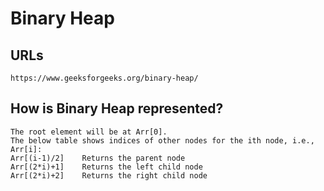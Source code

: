 Binary Heap
===========

## URLs

	https://www.geeksforgeeks.org/binary-heap/


## How is Binary Heap represented? 
	
	The root element will be at Arr[0].
	The below table shows indices of other nodes for the ith node, i.e., Arr[i]:
	Arr[(i-1)/2]	Returns the parent node
	Arr[(2*i)+1]	Returns the left child node
	Arr[(2*i)+2]	Returns the right child node
